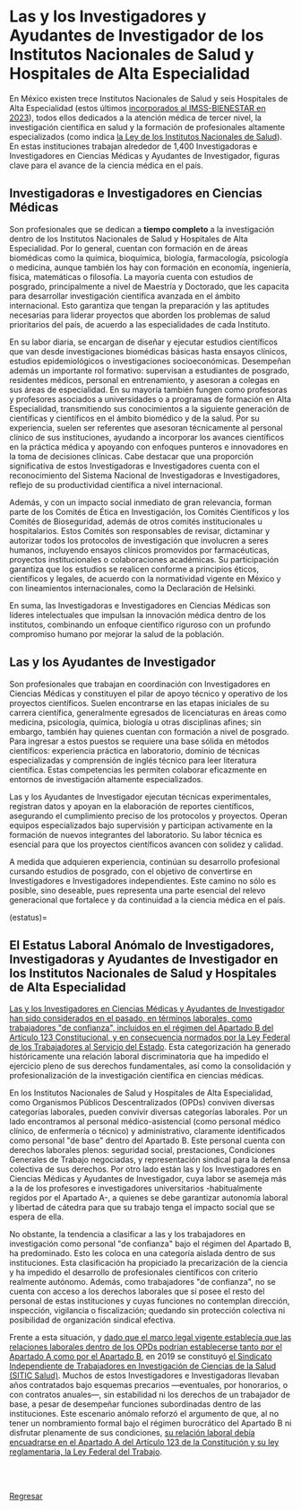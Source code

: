 # Las y los Investigadores y Ayudantes de Investigador de los Institutos Nacionales de Salud y Hospitales de Alta Especialidad

En México existen trece Institutos Nacionales de Salud y seis Hospitales de Alta
Especialidad (estos últimos [incorporados al IMSS-BIENESTAR en
2023](https://imssbienestar.gob.mx/assets/docs/juridico_acuerdos/ACUERDO_BASES_PROCESO_DESINCORPOR_FUSION_CENTRO_HRAES%20_IMSSBIENESTAR.pdf)),
todos ellos dedicados a la atención médica de
tercer nivel, la investigación científica en salud y la formación de
    profesionales altamente especializados (como indica [la Ley de los Institutos Nacionales de
Salud](https://www.diputados.gob.mx/LeyesBiblio/pdf/LINS.pdf)). En estas
instituciones trabajan alrededor de 1,400 Investigadoras e Investigadores en
Ciencias Médicas y Ayudantes de Investigador, figuras clave para el avance de
la ciencia médica en el país.

## Investigadoras e Investigadores en Ciencias Médicas

Son profesionales que se dedican a **tiempo
completo** a la investigación dentro de los Institutos Nacionales de Salud y
Hospitales de Alta Especialidad. Por lo general, cuentan con formación en de áreas biomédicas
como la química, bioquímica, biología, farmacología, psicología o medicina, aunque también
los hay con formación en economía, ingeniería, física, matemáticas o filosofía.
La mayoría cuenta con estudios de posgrado, principalmente a nivel de Maestría y
Doctorado, que les capacita para desarrollar investigación científica avanzada
en el ámbito internacional. Esto garantiza que tengan la preparación y las
aptitudes necesarias para liderar proyectos que aborden los problemas de salud
prioritarios del país, de acuerdo a las especialidades de cada Instituto.

En su labor diaria, se encargan de
diseñar y ejecutar estudios científicos que van desde investigaciones
biomédicas básicas hasta ensayos clínicos, estudios epidemiológicos o
investigaciones socioeconómicas. Desempeñan además un importante rol formativo:
supervisan a estudiantes de posgrado, residentes médicos, personal en
entrenamiento, y asesoran a colegas en sus áreas de especialidad. En su mayoría
también fungen como profesoras y profesores asociados a universidades o a programas de
formación en Alta Especialidad, transmitiendo sus conocimientos a la siguiente
generación de científicas y científicos en el ámbito biomédico y de la salud. Por su
experiencia, suelen ser referentes que asesoran técnicamente al personal
clínico de sus instituciones, ayudando a incorporar los avances científicos en
la práctica médica y apoyando con enfoques punteros e innovadores en la toma de
decisiones clínicas. Cabe destacar que una proporción significativa de estos
Investigadoras e Investigadores cuenta con el reconocimiento del Sistema Nacional de
Investigadoras e Investigadores, reflejo de su productividad científica a nivel
internacional.

Además, y con un impacto social inmediato de gran relevancia, forman parte de los Comités de Ética en
Investigación, los Comités Científicos y los Comités de Bioseguridad, además de otros
comités institucionales u hospitalarios. Estos Comités son
responsables de revisar, dictaminar y autorizar todos los protocolos de
investigación que involucren a seres humanos, incluyendo ensayos clínicos
promovidos por farmacéuticas, proyectos institucionales o colaboraciones
académicas. Su participación garantiza que los estudios se realicen conforme a
principios éticos, científicos y legales, de acuerdo con la normatividad
vigente en México y con lineamientos internacionales, como la Declaración de
Helsinki.

En suma, las Investigadoras e Investigadores en Ciencias Médicas son líderes intelectuales
que impulsan la innovación médica dentro de los institutos, combinando un
enfoque científico riguroso con un profundo compromiso humano por mejorar la salud
de la población.


## Las y los Ayudantes de Investigador

Son profesionales que trabajan en coordinación con Investigadores en Ciencias Médicas
y constituyen el pilar de apoyo técnico y operativo de los
proyectos científicos. Suelen encontrarse en las etapas iniciales de su
carrera científica, generalmente egresados de licenciaturas en áreas como medicina,
psicología, química, biología u otras disciplinas afines; sin embargo, también hay quienes cuentan
con formación a nivel de posgrado. Para ingresar a estos
puestos se requiere una base sólida en métodos científicos: experiencia
práctica en laboratorio, dominio de técnicas especializadas y comprensión de
inglés técnico para leer literatura científica. Estas competencias les permiten colaborar
eficazmente en entornos de investigación altamente especializados.

Las y los Ayudantes de Investigador ejecutan técnicas experimentales, registran datos
y apoyan en la elaboración de reportes científicos, asegurando el cumplimiento
preciso de los protocolos y proyectos. Operan equipos especializados bajo supervisión y
participan activamente en la formación de nuevos integrantes del laboratorio.
Su labor técnica es esencial para que los proyectos científicos avancen con
solidez y calidad.

A medida que adquieren experiencia, continúan
su desarrollo profesional cursando estudios de posgrado, con el objetivo de
convertirse en Investigadores e Investigadores independientes. Este camino no sólo es posible,
sino deseable, pues representa una parte esencial del relevo generacional que fortalece y da
continuidad a la ciencia médica en el país.

(estatus)=
## El Estatus Laboral Anómalo de Investigadores, Investigadoras y Ayudantes de Investigador en los Institutos Nacionales de Salud y Hospitales de Alta Especialidad

[Las y los Investigadores en Ciencias Médicas y Ayudantes de Investigador han sido
considerados en el pasado, en términos laborales, como trabajadores "de confianza", incluidos en el régimen del Apartado B del
Artículo 123 Constitucional, y en consecuencia normados por la Ley Federal de
los Trabajadores al Servicio del Estado](apartado_a.md#apartado_b). Esta categorización ha generado históricamente una
relación laboral discriminatoria que ha impedido el ejercicio pleno de sus
derechos fundamentales, así como la consolidación y profesionalización de la
investigación científica en ciencias médicas.

En los Institutos Nacionales de Salud y Hospitales de Alta Especialidad, como
Organismos Públicos Descentralizados (OPDs) conviven diversas categorías
laborales, pueden convivir diversas categorías laborales.
Por un lado encontramos al personal médico-asistencial (como personal médico clínico, de enfermería o
técnico) y administrativo, claramente identificados como personal "de base"
dentro del Apartado B. Este personal cuenta con derechos laborales plenos:
seguridad social, prestaciones, Condiciones Generales de Trabajo negociadas, y
representación sindical para la defensa colectiva de sus derechos. Por otro
lado están las y los Investigadores en Ciencias Médicas y Ayudantes de Investigador,
cuya labor se asemeja más a la de
los profesores e investigadores universitarios -habitualmente regidos por el
Apartado A-, a quienes se debe garantizar autonomía laboral y libertad de
cátedra para que su trabajo tenga el impacto social que se espera de ella.

No obstante, la tendencia a clasificar a las y los trabajadores en
investigación como personal "de confianza" bajo el régimen del Apartado B, ha
predominado. Esto les coloca en una
categoría aislada dentro de sus instituciones. Esta clasificación ha propiciado
la precarización de la ciencia y ha impedido el desarrollo de profesionales
científicos con criterio realmente autónomo. Además, como trabajadores "de confianza", no se cuenta con
acceso a los derechos laborales que sí posee el resto del personal de estas instituciones y cuyas funciones no contemplan
dirección, inspección, vigilancia o fiscalización; quedando
sin protección colectiva ni posibilidad de organización sindical efectiva.

Frente a esta situación, y [dado que el marco legal vigente establecía que las
relaciones laborales dentro de los OPDs podrían establecerse tanto por el Apartado A como por el Apartado B](apartado_a.md), en
2019 se constituyó [el Sindicato Independiente de Trabajadores en Investigación
de Ciencias de la Salud (SITIC Salud)](SITIC.md). Muchos de estos Investigadores e Investigadoras llevaban
años contratados bajo esquemas precarios —eventuales, por honorarios, o con
contratos anuales—, sin estabilidad ni los derechos de un trabajador de base, a
pesar de desempeñar funciones subordinadas dentro de las instituciones. Este
escenario anómalo reforzó el argumento de que, al no tener un nombramiento
formal bajo el régimen burocrático del Apartado B ni disfrutar plenamente de
sus condiciones, [su relación laboral debía encuadrarse en el Apartado A del Artículo 123 de la
Constitución y su ley reglamentaria, la Ley Federal del Trabajo](apartado_a.md).


<br><br>

[Regresar](../index.md)

